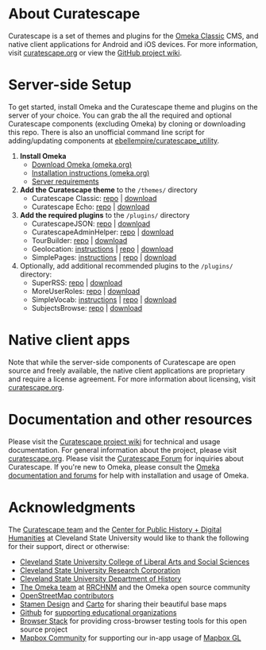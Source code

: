 # About Curatescape

Curatescape is a set of themes and plugins for the [Omeka Classic](https://omeka.org/classic) CMS, and native client applications for Android and iOS devices. For more information, visit [curatescape.org](https://curatescape.org/) or view the [GitHub project wiki](https://github.com/CPHDH/Curatescape/wiki).

# Server-side Setup

To get started, install Omeka and the Curatescape theme and plugins on the server of your choice. You can grab the all the required and optional Curatescape components (excluding Omeka) by cloning or downloading this repo. There is also an unofficial command line script for adding/updating components at [ebellempire/curatescape_utility](https://github.com/ebellempire/curatescape_utility).

1.  **Install Omeka**
    - [Download Omeka (omeka.org)](http://omeka.org/download/)
    - [Installation instructions (omeka.org)](http://omeka.org/codex/Installation)
    - [Server requirements](https://github.com/CPHDH/Curatescape/wiki/Server-requirements)
2.  **Add the Curatescape theme** to the `/themes/` directory
    - Curatescape Classic: [repo](https://github.com/CPHDH/theme-curatescape) | [download](https://github.com/CPHDH/theme-curatescape/releases)
    - Curatescape Echo: [repo](https://github.com/CPHDH/theme-curatescape-echo) | [download](https://github.com/CPHDH/theme-curatescape-echo/releases)
3.  **Add the required plugins** to the `/plugins/` directory
    - CuratescapeJSON: [repo](https://github.com/CPHDH/CuratescapeJSON) | [download](https://github.com/CPHDH/CuratescapeJSON/releases)
    - CuratescapeAdminHelper: [repo](https://github.com/CPHDH/CuratescapeAdminHelper) | [download](https://github.com/CPHDH/CuratescapeAdminHelper/releases)
    - TourBuilder: [repo](https://github.com/CPHDH/plugin-TourBuilder) | [download](https://github.com/CPHDH/plugin-TourBuilder/releases)
    - Geolocation: [instructions](https://omeka.org/classic/docs/Plugins/Geolocation/) | [repo](https://github.com/omeka/plugin-Geolocation) | [download](http://omeka.org/add-ons/plugins/geolocation/)
    - SimplePages: [instructions](http://omeka.org/codex/Plugins/SimplePages) | [repo](https://github.com/omeka/plugin-SimplePages) | [download](http://omeka.org/add-ons/plugins/simple-pages/)
4.  Optionally, add additional recommended plugins to the `/plugins/` directory:
    - SuperRSS: [repo](https://github.com/CPHDH/SuperRss) | [download](https://github.com/CPHDH/SuperRss/releases)
    - MoreUserRoles: [repo](https://github.com/ebellempire/MoreUserRoles) | [download](https://github.com/ebellempire/MoreUserRoles/releases)
    - SimpleVocab: [instructions](https://omeka.org/classic/docs/Plugins/SimpleVocab/) | [repo](https://github.com/omeka/plugin-SimpleVocab) | [download](http://omeka.org/add-ons/plugins/simple-vocab/)
    - SubjectsBrowse: [repo](https://github.com/ebellempire/SubjectsBrowse) | [download](https://github.com/ebellempire/SubjectsBrowse/releases)

# Native client apps

Note that while the server-side components of Curatescape are open source and freely available, the native client applications are proprietary and require a license agreement. For more information about licensing, visit [curatescape.org](https://curatescape.org/).

# Documentation and other resources

Please visit the [Curatescape project wiki](https://github.com/CPHDH/Curatescape/wiki) for technical and usage documentation. For general information about the project, please visit [curatescape.org](https://curatescape.org/). Please visit the [Curatescape Forum](https://forum.curatescape.org/) for inquiries about Curatescape. If you're new to Omeka, please consult the [Omeka documentation and forums](https://omeka.org) for help with installation and usage of Omeka.

# Acknowledgments

The [Curatescape team](http://curatescape.org/about/our-team/) and the [Center for Public History + Digital Humanities](http://csudigitalhumanities.org) at Cleveland State University would like to thank the following for their support, direct or otherwise:

- [Cleveland State University College of Liberal Arts and Social Sciences](https://www.csuohio.edu/class/)
- [Cleveland State University Research Corporation](https://www.csuohio.edu/research-corporation/research-corporation)
- [Cleveland State University Department of History](https://www.csuohio.edu/class/history/history)
- [The Omeka team](https://omeka.org) at [RRCHNM](https://rrchnm.org/) and the Omeka open source community
- [OpenStreetMap contributors](https://www.openstreetmap.org/copyright)
- [Stamen Design](https://stamen.com/) and [Carto](https://carto.com/) for sharing their beautiful base maps
- [Github](https://github.com) for [supporting educational organizations](https://education.github.com/)
- [Browser Stack](https://www.browserstack.com/) for providing cross-browser testing tools for this open source project
- [Mapbox Community](https://www.mapbox.com/community/) for supporting our in-app usage of [Mapbox GL](https://docs.mapbox.com/mapbox-gl-js/api/)
